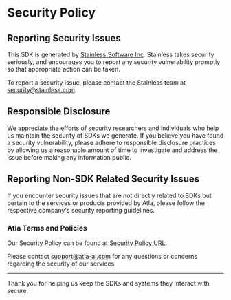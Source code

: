 # Security Policy

## Reporting Security Issues

This SDK is generated by [Stainless Software Inc](http://stainless.com). Stainless takes security seriously, and encourages you to report any security vulnerability promptly so that appropriate action can be taken.

To report a security issue, please contact the Stainless team at security@stainless.com.

## Responsible Disclosure

We appreciate the efforts of security researchers and individuals who help us maintain the security of
SDKs we generate. If you believe you have found a security vulnerability, please adhere to responsible
disclosure practices by allowing us a reasonable amount of time to investigate and address the issue
before making any information public.

## Reporting Non-SDK Related Security Issues

If you encounter security issues that are not directly related to SDKs but pertain to the services
or products provided by Atla, please follow the respective company's security reporting guidelines.

### Atla Terms and Policies

Our Security Policy can be found at [Security Policy URL](https://www.atla-ai.com/terms-of-service).

Please contact support@atla-ai.com for any questions or concerns regarding the security of our services.

---

Thank you for helping us keep the SDKs and systems they interact with secure.
